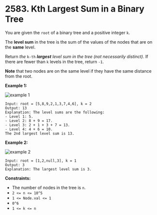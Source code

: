 # 2583. Kth Largest Sum in a Binary Tree

You are given the `root` of a binary tree and a positive integer `k`.

The **level sum** in the tree is the sum of the values of the nodes that are on the **same** level.

Return *the* `k-th` ***largest** level sum in the tree (not necessarily distinct)*. If there are fewer than `k` levels in the tree, return `-1`.

**Note** that two nodes are on the same level if they have the same distance from the root.

**Example 1:**

![example 1](https://assets.leetcode.com/uploads/2022/12/14/binaryytreeedrawio-2.png)

```()
Input: root = [5,8,9,2,1,3,7,4,6], k = 2
Output: 13
Explanation: The level sums are the following:
- Level 1: 5.
- Level 2: 8 + 9 = 17.
- Level 3: 2 + 1 + 3 + 7 = 13.
- Level 4: 4 + 6 = 10.
The 2nd largest level sum is 13.
```

**Example 2:**

![example 2](https://assets.leetcode.com/uploads/2022/12/14/treedrawio-3.png)

```()
Input: root = [1,2,null,3], k = 1
Output: 3
Explanation: The largest level sum is 3.
```

**Constraints:**

- The number of nodes in the tree is `n`.
- `2 <= n <= 10^5`
- `1 <= Node.val <= 1`
- `0^6`
- `1 <= k <= n`
